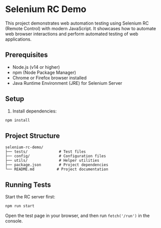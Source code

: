 # Selenium RC Demo

This project demonstrates web automation testing using Selenium RC (Remote Control) with modern JavaScript. It showcases how to automate web browser interactions and perform automated testing of web applications.

## Prerequisites

- Node.js (v14 or higher)
- npm (Node Package Manager)
- Chrome or Firefox browser installed
- Java Runtime Environment (JRE) for Selenium Server

## Setup

1. Install dependencies:
```bash
npm install
```


## Project Structure

```
selenium-rc-demo/
├── tests/              # Test files
├── config/             # Configuration files
├── utils/              # Helper utilities
├── package.json        # Project dependencies
└── README.md          # Project documentation
```

## Running Tests

Start the RC server first:
```bash
npm run start
```

Open the test page in your browser, and then run `fetch('/run')` in the console.